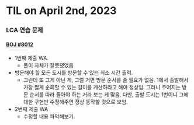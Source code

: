 # **TIL on April 2nd, 2023**
### LCA 연습 문제
#### [BOJ #8012](../../../Problem%20Solving/boj/Tree/8012-03-31-2023.cpp)
* 1번째 제출 WA.
  - 풀이 자체가 잘못됐었음
* 방문해야 할 모든 도시를 방문할 수 있는 최소 시간 출력.
  - 그런데 또 그게 아닌 게, 그럴 거면 방문 순서를 줄 필요가 없음. 1에서 출발해서 가장 짧게 순회할 수 있는 길이를 계산하라고 해야 정상임. 그러니 주어지는 방문 순서를 따라 돌아야 하는 거라 보는 게 맞음. 다만, 출발 도시는 1번이니 그에 대한 구현만 수정해주면 정상 동작할 것으로 보임.
* 2번째 제출 WA
  - 수정할 내용 파악해보기.